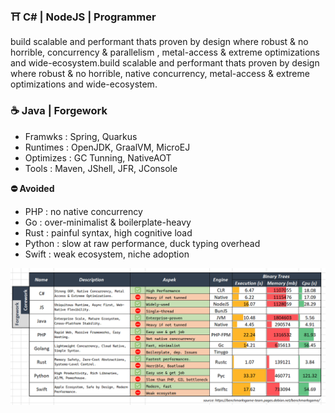 ### ⛩️ C# | NodeJS | Programmer
build scalable and performant thats proven by design where robust & no horrible, concurrency & parallelism , metal-access & extreme optimizations and wide-ecosystem.build scalable and performant thats proven by design where robust & no horrible, native concurrency, metal-access & extreme optimizations and wide-ecosystem.

### ☕ Java | Forgework
- Framwks : Spring, Quarkus
- Runtimes : OpenJDK, GraalVM, MicroEJ
- Optimizes : GC Tunning, NativeAOT
- Tools : Maven, JShell, JFR, JConsole

**⛔ Avoided**
- PHP : no native concurrency
- Go : over-minimalist & boilerplate-heavy
- Rust : painful syntax, high cognitive load
- Python : slow at raw performance, duck typing overhead
- Swift : weak ecosystem, niche adoption

![1757070621163](images/README/1757070621163.png)
